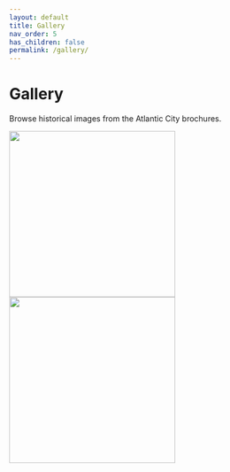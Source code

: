```yaml
---
layout: default
title: Gallery
nav_order: 5
has_children: false
permalink: /gallery/
---
```


# Gallery

Browse historical images from the Atlantic City brochures.

<div class="gallery">
  <img src="https://drive.google.com/uc?export=view&id=1koOzw9wgS0EED3MSh4yRdaJT6VF0fSP1" width="300" />
  <img src="https://drive.google.com/uc?export=view&id=1T0LNsZXHnQjep_lO3UqkNHNvWmiy3qcw" width="300" />
  <!-- Add more images as needed -->
</div>
